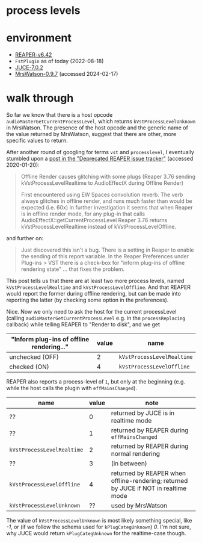 process levels
==============

# environment
- [REAPER-v6.42](https://www.reaper.fm/files/6.x/reaper642_linux_x86_64.tar.xz)
- `FstPlugin` as of today (2022-08-18)
- [JUCE-7.0.2](https://github.com/juce-framework/JUCE/releases/tag/7.0.2)
- [MrsWatson-0.9.7](http://static.teragonaudio.com/downloads/MrsWatsonMrsWatson.zip) (accessed 2024-02-17)


# walk through

So far we know that there is a host opcode `audioMasterGetCurrentProcessLevel`, which returns `kVstProcessLevelUnknown` in MrsWatson.
The presence of the host opcode and the generic name of the value returned by MrsWatson, suggest that there are other, more specific values to return.

After another round of googling for terms `vst` and `processlevel`, I eventually stumbled upon a [post in the "Deprecated REAPER issue tracker"](https://forums.cockos.com/project.php?issueid=3382) (accessed 2020-01-20):

> Offline Render causes glitching with some plugs (Reaper 3.76 sending kVstProcessLevelRealtime to AudioEffectX during Offline Render)
>
> First encountered using EW Spaces convolution reverb. The verb always glitches in offline render, and runs much faster than would be expected (i.e. 60x)
> In further investigation it seems that when Reaper is in offline render mode, for any plug-in that calls AudioEffectX::getCurrentProcessLevel Reaper 3.76 returns kVstProcessLevelRealtime instead of kVstProcessLevelOffline.

and further on:

> Just discovered this isn't a bug. There is a setting in Reaper to enable the sending of this report variable.
> In the Reaper Preferences under Plug-ins > VST there is a check-box for "inform plug-ins of offline rendering state" ... that fixes the problem.

This post tells us that there are at least two more process levels, named `kVstProcessLevelRealtime` and `kVstProcessLevelOffline`.
And that REAPER would report the former during offline rendering, but can be made into reporting the latter (by checking some option in the preferences).

Nice. Now we only need to ask the host for the current processLevel (calling `audioMasterGetCurrentProcessLevel` e.g. in the `processReplacing` callback) while telling REAPER to "Render to disk", and we get

| "Inform plug-ins of offline rendering..." | value | name                       |
|-------------------------------------------|-------|----------------------------|
| unchecked (OFF)                           | 2     | `kVstProcessLevelRealtime` |
| checked (ON)                              | 4     | `kVstProcessLevelOffline`  |

REAPER also reports a process-level of `1`, but only at the beginning (e.g. while the host calls the plugin with `effMainsChanged`).

| name                       | value | note                                        |
|----------------------------|-------|---------------------------------------------|
| ??                         | 0     | returned by JUCE is in realtime mode        |
| ??                         | 1     | returned by REAPER during `effMainsChanged` |
| `kVstProcessLevelRealtime` | 2     | returned by REAPER during normal rendering  |
| ??                         | 3     | (in between)                                 |
| `kVstProcessLevelOffline`  | 4     | returned by REAPER when offline-rendering; returned by JUCE if NOT in realtime mode |
| `kVstProcessLevelUnknown`  | ??    | used by MrsWatson                           |

The value of `kVstProcessLevelUnknown` is most likely something special, like *-1*, or (if we follow the schema used for `kPlugCategUnknown`) *0*.
I'm not sure, why JUCE would return `kPlugCategUnknown` for the realtime-case though.

